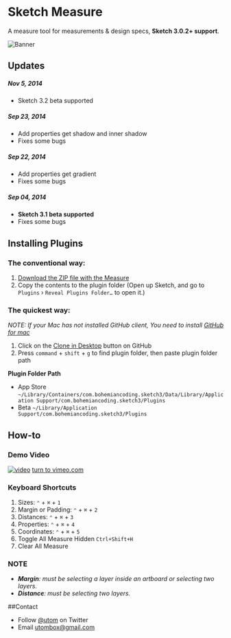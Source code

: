 # Sketch Measure

A measure tool for measurements & design specs, **Sketch 3.0.2+ support**. 

![Banner](http://utom.us/new/assets/imgs/sketch-measure-icon@2x.png)
## Updates
##### Nov 5, 2014
* Sketch 3.2 beta supported

##### Sep 23, 2014
* Add properties get shadow and inner shadow
* Fixes some bugs

##### Sep 22, 2014
* Add properties get gradient
* Fixes some bugs

##### Sep 04, 2014
* **Sketch 3.1 beta supported**
* Fixes some bugs

## Installing Plugins
### The conventional way:
1. [Download the ZIP file with the Measure](https://github.com/utom/sketch-measure/archive/master.zip)
2. Copy the contents to the plugin folder (Open up Sketch, and go to `Plugins` › `Reveal Plugins Folder…` to open it.)

### The quickest way:

_NOTE: If your Mac has not installed GitHub client, You need to install [GitHub for mac](https://mac.github.com)_

1. Click on the [Clone in Desktop](github-mac://openRepo/https://github.com/utom/sketch-measure) button on GitHub
2. Press `command` + `shift` + `g` to find plugin folder, then paste plugin folder path

**Plugin Folder Path**

* App Store `~/Library/Containers/com.bohemiancoding.sketch3/Data/Library/Application Support/com.bohemiancoding.sketch3/Plugins`
* Beta `~/Library/Application Support/com.bohemiancoding.sketch3/Plugins`

## How-to

### Demo Video
[![video](https://i.vimeocdn.com/video/478609399_960.jpg)](https://vimeo.com/98025780)
[turn to vimeo.com](https://vimeo.com/98025780)

### Keyboard Shortcuts
1. Sizes: `⌃` + `⌘` + `1`
2. Margin or Padding: `⌃` + `⌘` + `2`
3. Distances: `⌃` + `⌘` + `3`
4. Properties: `⌃` + `⌘` + `4`
5. Coordinates: `⌃` + `⌘` + `5`
6. Toggle All Measure Hidden `Ctrl+Shift+H`
7. Clear All Measure

### NOTE

* _**Margin**: must be selecting a layer inside an artboard or selecting two layers._
* _**Distance**: must be selecting two layers._


##Contact

* Follow [@utom](http://twitter.com/utom) on Twitter
* Email <utombox@gmail.com>
